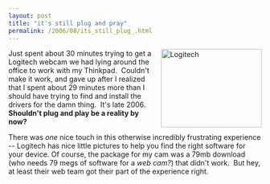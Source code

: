 ```yaml
---
layout: post
title: "it's still plug and pray"
permalink: /2006/08/its_still_plug_.html
---
```


<p><a onclick="window.open(this.href, '_blank', 'width=500,height=391,scrollbars=no,resizable=no,toolbar=no,directories=no,location=no,menubar=no,status=no,left=0,top=0'); return false" href="http://sippey.typepad.com/.shared/image.html?/photos/uncategorized/logitech.jpg"><img width="200" height="156" border="0" src="http://sippey.typepad.com/filtered/images/logitech.jpg" title="Logitech" alt="Logitech" style="margin: 0px 0px 5px 5px; float: right;" /></a>
Just spent about 30 minutes trying to get a Logitech webcam we had lying around the office to work with my Thinkpad.&nbsp; Couldn't make it work, and gave up after I realized that I spent about 29 minutes more than I should have trying to find and install the drivers for the damn thing.&nbsp; It's late 2006.&nbsp; <strong>Shouldn't plug and play be a reality by now?</strong></p>

<p>There was <em>one</em> nice touch in this otherwise incredibly frustrating experience -- Logitech has nice little pictures to help you find the right software for your device. Of course, the package for my cam was a 79mb download (who needs 79 megs of software for a <em>web cam?</em>) that didn't work.&nbsp; But hey, at least their web team got their part of the experience right.</p>


